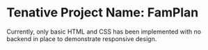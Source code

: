 #  Tenative Project Name: FamPlan

Currently, only basic HTML and CSS has been implemented with no backend in place to demonstrate responsive design.
